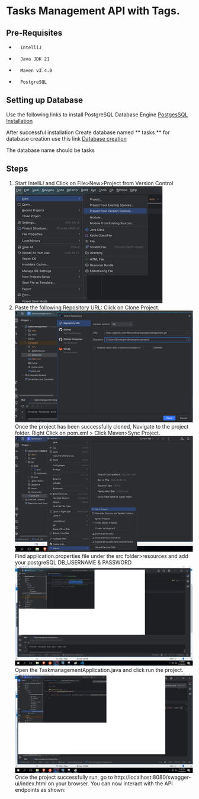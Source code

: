 # Tasks Management API with Tags.

## Pre-Requisites

-       IntelliJ
-       Java JDK 21
-       Maven v3.4.0
-       PostgreSQL

## Setting up Database

Use the following links to install PostgreSQL Database Engine [PostgesSQL Installation](https://www.guru99.com/download-install-postgresql.html)

After successful installation Create database named ** tasks **
for database creation use this link
[Database creation](https://www.tutorialsteacher.com/postgresql/create-database)

The database name should be tasks

## Steps

1. Start IntelliJ and Click on File>New>Project from Version Control
   ![version contron](/images/selectfile.png)
2. Paste the following Repository URL:
   Click on Clone Project.
   ![clone](/images/clone.png)
   Once the project has been successfully cloned, Navigate to the project folder.
   Right Click on pom.xml > Click Maven>Sync Project.
   ![sync project](/images/Syncpom.png)
   Find application.properties file under the src folder>resources and add your postgreSQL DB_USERNAME & PASSWORD
   ![aplication properties](/images/editapplicationpropertise.png)
   Open the TaskmanagementApplication.java and click run the project.
   ![run](/images/runtheproject.png)
   Once the project successfully run, go to http://localhost:8080/swagger-ui/index.html on your browser. You can now interact with the API endpoints as shown:
